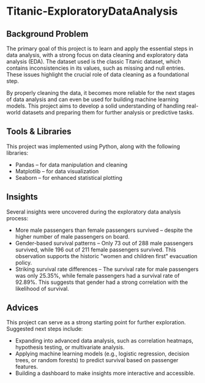 # Titanic-ExploratoryDataAnalysis

## Background Problem
The primary goal of this project is to learn and apply the essential steps in data analysis, with a strong focus on data cleaning and exploratory data analysis (EDA). The dataset used is the classic Titanic dataset, which contains inconsistencies in its values, such as missing and null entries. These issues highlight the crucial role of data cleaning as a foundational step.

By properly cleaning the data, it becomes more reliable for the next stages of data analysis and can even be used for building machine learning models. This project aims to develop a solid understanding of handling real-world datasets and preparing them for further analysis or predictive tasks.


## Tools & Libraries
This project was implemented using Python, along with the following libraries:
* Pandas – for data manipulation and cleaning
* Matplotlib – for data visualization
* Seaborn – for enhanced statistical plotting


## Insights
Several insights were uncovered during the exploratory data analysis process:
* More male passengers than female passengers survived – despite the higher number of male passengers on board.
* Gender-based survival patterns – Only 73 out of 288 male passengers survived, while 196 out of 211 female passengers survived. This observation supports the historic "women and children first" evacuation policy.
* Striking survival rate differences – The survival rate for male passengers was only 25.35%, while female passengers had a survival rate of 92.89%. This suggests that gender had a strong correlation with the likelihood of survival.

## Advices
This project can serve as a strong starting point for further exploration. Suggested next steps include:
* Expanding into advanced data analysis, such as correlation heatmaps, hypothesis testing, or multivariate analysis.
* Applying machine learning models (e.g., logistic regression, decision trees, or random forests) to predict survival based on passenger features.
* Building a dashboard to make insights more interactive and accessible.
